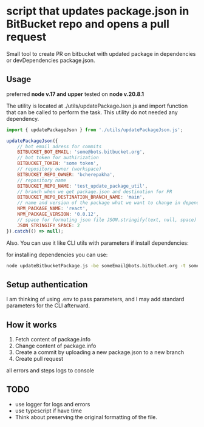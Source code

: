 # script that updates package.json in BitBucket repo and opens a pull request

Small tool to create PR on bitbucket with updated package in dependencies or devDependencies package.json.

## Usage

preferred **node v.17 and upper**
tested on **node v.20.8.1**

The utility is located at ./utils/updatePackageJson.js and import function that can be called to perform the task. This utility do not needed any dependency.

```js
import { updatePackageJson } from './utils/updatePackageJson.js';

updatePackageJson({
    // bot email adress for commits
    BITBUCKET_BOT_EMAIL: 'some@bots.bitbucket.org',
    // bot token for authirization
    BITBUCKET_TOKEN: 'some token',
    // repository owner (workspace)
    BITBUCKET_REPO_OWNER: 'bcherepakha',
    // repository name
    BITBUCKET_REPO_NAME: 'test_update_package_util',
    // branch when we get package.json and destination for PR
    BITBUCKET_REPO_DESTINATION_BRANCH_NAME: 'main',
    // name and version of the package what we want to change in dependencies
    NPM_PACKAGE_NAME: 'react',
    NPM_PACKAGE_VERSION: '0.0.12',
    // space for formating json file JSON.stringify(text, null, space)
    JSON_STRINGIFY_SPACE: 2
}).catch(() => null);
```

Also. You can use it like CLI utils with parameters if install dependencies:

for installing dependencies you can use:

```sh
node updateBitbucketPackage.js -be someEmail@bots.bitbucket.org -t some_token -w workspace -r repositoryName -b destinationBranch -p packageName@packageVersion
```

## Setup authentication

I am thinking of using .env to pass parameters,
and I may add standard parameters for the CLI afterward.

## How it works

1. Fetch content of package.info
2. Change content of package.info
3. Create a commit by uploading a new package.json to a new branch
4. Create pull request

all errors and steps logs to console

## TODO

* use logger for logs and errors
* use typescript if have time
* Think about preserving the original formatting of the file.
